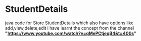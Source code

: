 # StudentDetails
java code for Store StudentDetails which also have options like add,view,delete,edit
i have learnt the concept from  the channel **"https://www.youtube.com/watch?v=qMePCtjeqB4&t=400s"**
